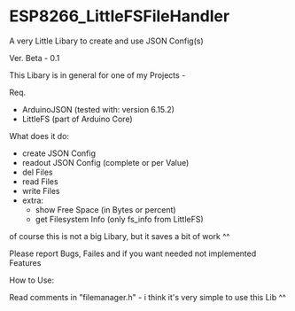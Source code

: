 # ESP8266_LittleFSFileHandler
A very Little Libary to create and use JSON Config(s)

Ver. Beta - 0.1

This Libary is in general for one of my Projects -

Req. 
  - ArduinoJSON (tested with: version 6.15.2)
  - LittleFS (part of Arduino Core)
  
 What does it do:
  - create JSON Config
  - readout JSON Config (complete or per Value)
  - del Files
  - read Files
  - write Files
  - extra:
    - show Free Space (in Bytes or percent)
    - get Filesystem Info (only fs_info from LittleFS)
    
 of course this is not a big Libary, but it saves a bit of work ^^ 
 
 Please report Bugs, Failes and if you want needed not implemented Features
 
 How to Use:
 
 Read comments in "filemanager.h" - i think it's very simple to use this Lib ^^
 
 
